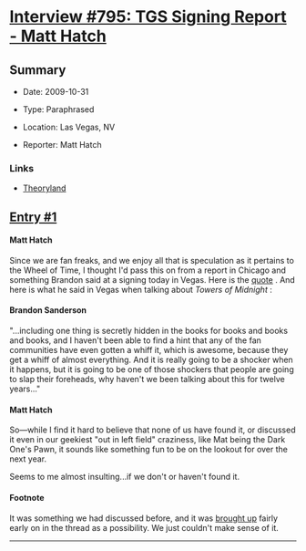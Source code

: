 # [Interview #795: TGS Signing Report - Matt Hatch](https://www.theoryland.com/intvmain.php?i=795)

## Summary

- Date: 2009-10-31

- Type: Paraphrased

- Location: Las Vegas, NV

- Reporter: Matt Hatch

### Links

- [Theoryland](http://www.theoryland.com/vbulletin/showthread.php?t=2514)


## [Entry #1](./t-795/1)

#### Matt Hatch

Since we are fan freaks, and we enjoy all that is speculation as it pertains to the Wheel of Time, I thought I'd pass this on from a report in Chicago and something Brandon said at a signing today in Vegas. Here is the
[quote](http://www.theoryland.com/intvmain.php?i=794#1)
. And here is what he said in Vegas when talking about
*Towers of Midnight*
:

#### Brandon Sanderson

"...including one thing is secretly hidden in the books for books and books and books, and I haven't been able to find a hint that any of the fan communities have even gotten a whiff it, which is awesome, because they get a whiff of almost everything. And it is really going to be a shocker when it happens, but it is going to be one of those shockers that people are going to slap their foreheads, why haven't we been talking about this for twelve years..."

#### Matt Hatch

So—while I find it hard to believe that none of us have found it, or discussed it even in our geekiest "out in left field" craziness, like Mat being the Dark One's Pawn, it sounds like something fun to be on the lookout for over the next year.

Seems to me almost insulting...if we don't or haven't found it.

#### Footnote

It was something we had discussed before, and it was
[brought up](http://www.theoryland.com/vbulletin/showthread.php?p=69985#poststop)
fairly early on in the thread as a possibility. We just couldn't make sense of it.


---

